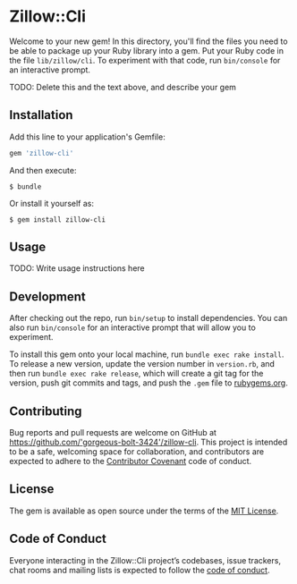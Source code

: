 # Zillow::Cli

Welcome to your new gem! In this directory, you'll find the files you need to be able to package up your Ruby library into a gem. Put your Ruby code in the file `lib/zillow/cli`. To experiment with that code, run `bin/console` for an interactive prompt.

TODO: Delete this and the text above, and describe your gem

## Installation

Add this line to your application's Gemfile:

```ruby
gem 'zillow-cli'
```

And then execute:

    $ bundle

Or install it yourself as:

    $ gem install zillow-cli

## Usage

TODO: Write usage instructions here

## Development

After checking out the repo, run `bin/setup` to install dependencies. You can also run `bin/console` for an interactive prompt that will allow you to experiment.

To install this gem onto your local machine, run `bundle exec rake install`. To release a new version, update the version number in `version.rb`, and then run `bundle exec rake release`, which will create a git tag for the version, push git commits and tags, and push the `.gem` file to [rubygems.org](https://rubygems.org).

## Contributing

Bug reports and pull requests are welcome on GitHub at https://github.com/'gorgeous-bolt-3424'/zillow-cli. This project is intended to be a safe, welcoming space for collaboration, and contributors are expected to adhere to the [Contributor Covenant](http://contributor-covenant.org) code of conduct.

## License

The gem is available as open source under the terms of the [MIT License](https://opensource.org/licenses/MIT).

## Code of Conduct

Everyone interacting in the Zillow::Cli project’s codebases, issue trackers, chat rooms and mailing lists is expected to follow the [code of conduct](https://github.com/'gorgeous-bolt-3424'/zillow-cli/blob/master/CODE_OF_CONDUCT.md).
